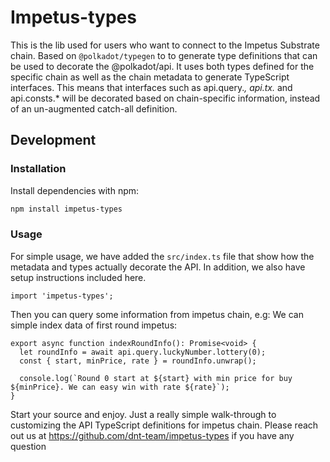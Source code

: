 # Impetus-types

This is the lib used for users who want to connect to the Impetus Substrate chain. Based on `@polkadot/typegen` to to generate type definitions that can be used to decorate the @polkadot/api. It uses both types defined for the specific chain as well as the chain metadata to generate TypeScript interfaces. This means that interfaces such as api.query._, api.tx._ and api.consts.\* will be decorated based on chain-specific information, instead of an un-augmented catch-all definition.

## Development

### Installation

Install dependencies with npm:

```bash
npm install impetus-types
```

### Usage

For simple usage, we have added the `src/index.ts` file that show how the metadata and types actually decorate the API. In addition, we also have setup instructions included here.

```
import 'impetus-types';
```

Then you can query some information from impetus chain, e.g: We can simple index data of first round impetus:

```
export async function indexRoundInfo(): Promise<void> {
  let roundInfo = await api.query.luckyNumber.lottery(0);
  const { start, minPrice, rate } = roundInfo.unwrap();

  console.log(`Round 0 start at ${start} with min price for buy ${minPrice}. We can easy win with rate ${rate}`);
}
```

Start your source and enjoy.
Just a really simple walk-through to customizing the API TypeScript definitions for impetus chain.
Please reach out us at https://github.com/dnt-team/impetus-types if you have any question
